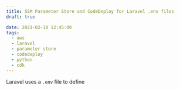 ```yaml
---
title: SSM Parameter Store and CodeDeploy for Laravel .env files
draft: true

date: 2021-02-10 12:45:00
tags:
  - aws
  - laravel
  - parameter store
  - codedeploy
  - python
  - cdk
---
```


Laravel uses a `.env` file to define 